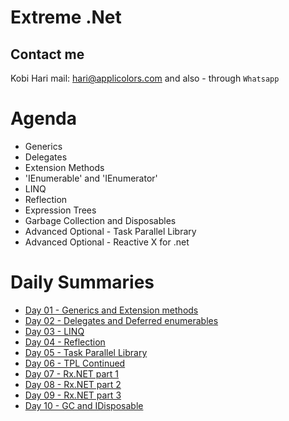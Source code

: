 # Extreme .Net
## Contact me
Kobi Hari
mail: hari@applicolors.com
and also - through `Whatsapp`

# Agenda
* Generics
* Delegates
* Extension Methods
* 'IEnumerable' and 'IEnumerator'
* LINQ
* Reflection
* Expression Trees
* Garbage Collection and Disposables
* Advanced Optional - Task Parallel Library
* Advanced Optional - Reactive X for .net

# Daily Summaries
* [Day 01 - Generics and Extension methods](https://github.com/kobi2294/Course-102020-Varonis-Extreme.Net/wiki/Day-01-Generics-and-Extension-Methods)
* [Day 02 - Delegates and Deferred enumerables](https://github.com/kobi2294/Course-102020-Varonis-Extreme.Net/wiki/Day-02-Delegates-and-Enumerables)
* [Day 03 - LINQ](https://github.com/kobi2294/Course-102020-Varonis-Extreme.Net/wiki/Day-03-LINQ-Deep-Dive)
* [Day 04 - Reflection](https://github.com/kobi2294/Course-102020-Varonis-Extreme.Net/wiki/Day-04-Reflection)
* [Day 05 - Task Parallel Library](https://github.com/kobi2294/Course-102020-Varonis-Extreme.Net/wiki/Day-05-Introduction-to-TPL)
* [Day 06 - TPL Continued](https://github.com/kobi2294/Course-102020-Varonis-Extreme.Net/wiki/Day-06---TPL-Continued)
* [Day 07 - Rx.NET part 1](https://github.com/kobi2294/Course-102020-Varonis-Extreme.Net/wiki/Day-07---Rx.Net-part-1)
* [Day 08 - Rx.NET part 2](https://github.com/kobi2294/Course-102020-Varonis-Extreme.Net/wiki/Day-08-Rx.Net-part-2)
* [Day 09 - Rx.NET part 3](https://github.com/kobi2294/Course-102020-Varonis-Extreme.Net/wiki/Day-09-Rx.Net-part-3)
* [Day 10 - GC and IDisposable](https://github.com/kobi2294/Course-102020-Varonis-Extreme.Net/wiki/Day-10-GC-and-IDisposables)
